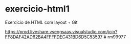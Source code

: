 # exercicio-html1
Exercício de HTML com layout + Git

https://prod.liveshare.vsengsaas.visualstudio.com/join?FF8DAF42AD62BA4FFFFDEC431BD6D5C53597
#   r m 9 9 9 7 7  
 